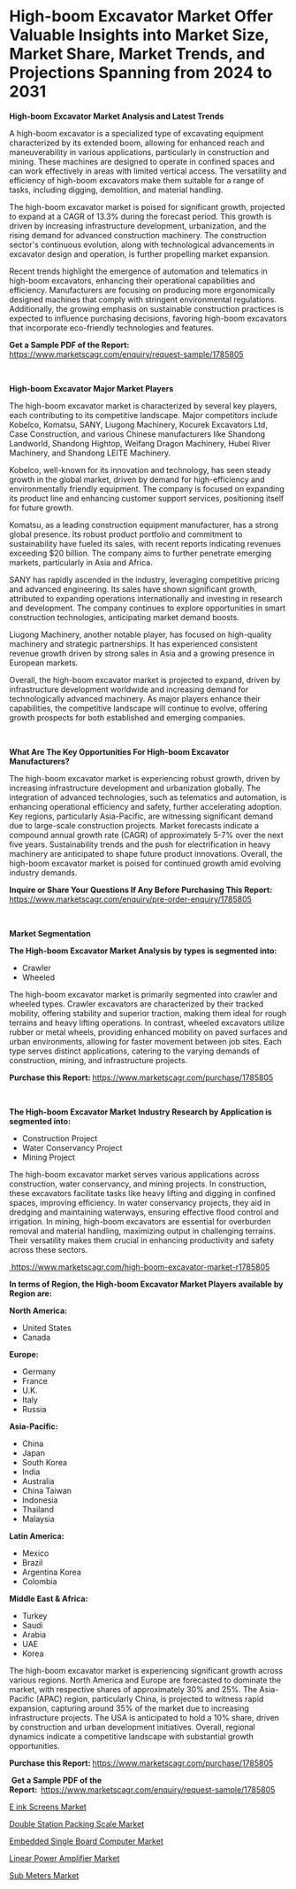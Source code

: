 <p><h1>High-boom Excavator Market Offer Valuable Insights into Market Size, Market Share, Market Trends, and Projections Spanning from 2024 to 2031</h1></p><p><strong>High-boom Excavator Market Analysis and Latest Trends</strong></p>
<p><p>A high-boom excavator is a specialized type of excavating equipment characterized by its extended boom, allowing for enhanced reach and maneuverability in various applications, particularly in construction and mining. These machines are designed to operate in confined spaces and can work effectively in areas with limited vertical access. The versatility and efficiency of high-boom excavators make them suitable for a range of tasks, including digging, demolition, and material handling.</p><p>The high-boom excavator market is poised for significant growth, projected to expand at a CAGR of 13.3% during the forecast period. This growth is driven by increasing infrastructure development, urbanization, and the rising demand for advanced construction machinery. The construction sector's continuous evolution, along with technological advancements in excavator design and operation, is further propelling market expansion.</p><p>Recent trends highlight the emergence of automation and telematics in high-boom excavators, enhancing their operational capabilities and efficiency. Manufacturers are focusing on producing more ergonomically designed machines that comply with stringent environmental regulations. Additionally, the growing emphasis on sustainable construction practices is expected to influence purchasing decisions, favoring high-boom excavators that incorporate eco-friendly technologies and features.</p></p>
<p><strong>Get a Sample PDF of the Report:&nbsp;</strong> <a href="https://www.marketscagr.com/enquiry/request-sample/1785805?utm_campaign=1126&utm_medium=2&utm_source=Github&utm_content=ia&utm_term=09102024&utm_id=high-boom-excavator">https://www.marketscagr.com/enquiry/request-sample/1785805</a></p>
<p>&nbsp;</p>
<p><strong>High-boom Excavator Major Market Players</strong></p>
<p><p>The high-boom excavator market is characterized by several key players, each contributing to its competitive landscape. Major competitors include Kobelco, Komatsu, SANY, Liugong Machinery, Kocurek Excavators Ltd, Case Construction, and various Chinese manufacturers like Shandong Landworld, Shandong Hightop, Weifang Dragon Machinery, Hubei River Machinery, and Shandong LEITE Machinery.</p><p>Kobelco, well-known for its innovation and technology, has seen steady growth in the global market, driven by demand for high-efficiency and environmentally friendly equipment. The company is focused on expanding its product line and enhancing customer support services, positioning itself for future growth.</p><p>Komatsu, as a leading construction equipment manufacturer, has a strong global presence. Its robust product portfolio and commitment to sustainability have fueled its sales, with recent reports indicating revenues exceeding $20 billion. The company aims to further penetrate emerging markets, particularly in Asia and Africa.</p><p>SANY has rapidly ascended in the industry, leveraging competitive pricing and advanced engineering. Its sales have shown significant growth, attributed to expanding operations internationally and investing in research and development. The company continues to explore opportunities in smart construction technologies, anticipating market demand boosts.</p><p>Liugong Machinery, another notable player, has focused on high-quality machinery and strategic partnerships. It has experienced consistent revenue growth driven by strong sales in Asia and a growing presence in European markets.</p><p>Overall, the high-boom excavator market is projected to expand, driven by infrastructure development worldwide and increasing demand for technologically advanced machinery. As major players enhance their capabilities, the competitive landscape will continue to evolve, offering growth prospects for both established and emerging companies.</p></p>
<p>&nbsp;</p>
<p><strong>What Are The Key Opportunities For High-boom Excavator Manufacturers?</strong></p>
<p><p>The high-boom excavator market is experiencing robust growth, driven by increasing infrastructure development and urbanization globally. The integration of advanced technologies, such as telematics and automation, is enhancing operational efficiency and safety, further accelerating adoption. Key regions, particularly Asia-Pacific, are witnessing significant demand due to large-scale construction projects. Market forecasts indicate a compound annual growth rate (CAGR) of approximately 5-7% over the next five years. Sustainability trends and the push for electrification in heavy machinery are anticipated to shape future product innovations. Overall, the high-boom excavator market is poised for continued growth amid evolving industry demands.</p></p>
<p><strong>Inquire or Share Your Questions If Any Before Purchasing This Report:</strong> <a href="https://www.marketscagr.com/enquiry/pre-order-enquiry/1785805?utm_campaign=1126&utm_medium=2&utm_source=Github&utm_content=ia&utm_term=09102024&utm_id=high-boom-excavator">https://www.marketscagr.com/enquiry/pre-order-enquiry/1785805</a></p>
<p>&nbsp;</p>
<p><strong>Market Segmentation</strong></p>
<p><strong>The High-boom Excavator Market Analysis by types is segmented into:</strong></p>
<p><ul><li>Crawler</li><li>Wheeled</li></ul></p>
<p><p>The high-boom excavator market is primarily segmented into crawler and wheeled types. Crawler excavators are characterized by their tracked mobility, offering stability and superior traction, making them ideal for rough terrains and heavy lifting operations. In contrast, wheeled excavators utilize rubber or metal wheels, providing enhanced mobility on paved surfaces and urban environments, allowing for faster movement between job sites. Each type serves distinct applications, catering to the varying demands of construction, mining, and infrastructure projects.</p></p>
<p><strong>Purchase this Report:&nbsp;</strong><a href="https://www.marketscagr.com/purchase/1785805?utm_campaign=1126&utm_medium=2&utm_source=Github&utm_content=ia&utm_term=09102024&utm_id=high-boom-excavator">https://www.marketscagr.com/purchase/1785805</a></p>
<p>&nbsp;</p>
<p><strong>The High-boom Excavator Market Industry Research by Application is segmented into:</strong></p>
<p><ul><li>Construction Project</li><li>Water Conservancy Project</li><li>Mining Project</li></ul></p>
<p><p>The high-boom excavator market serves various applications across construction, water conservancy, and mining projects. In construction, these excavators facilitate tasks like heavy lifting and digging in confined spaces, improving efficiency. In water conservancy projects, they aid in dredging and maintaining waterways, ensuring effective flood control and irrigation. In mining, high-boom excavators are essential for overburden removal and material handling, maximizing output in challenging terrains. Their versatility makes them crucial in enhancing productivity and safety across these sectors.</p></p>
<p><a href="https://www.marketscagr.com/high-boom-excavator-market-r1785805?utm_campaign=1126&utm_medium=2&utm_source=Github&utm_content=ia&utm_term=09102024&utm_id=high-boom-excavator">&nbsp;https://www.marketscagr.com/high-boom-excavator-market-r1785805</a></p>
<p><strong>In terms of Region, the High-boom Excavator Market Players available by Region are:</strong></p>
<p>
    <p> <strong> North America: </strong>
        <ul>
            <li>United States</li>
            <li>Canada</li>
        </ul>
        </p> 
    <p> <strong> Europe: </strong>
        <ul>
            <li>Germany</li>
            <li>France</li>
            <li>U.K.</li>
            <li>Italy</li>
            <li>Russia</li>
        </ul>
        </p> 
    <p> <strong> Asia-Pacific: </strong>
        <ul>
            <li>China</li>
            <li>Japan</li>
            <li>South Korea</li>
            <li>India</li>
            <li>Australia</li>
            <li>China Taiwan</li>
            <li>Indonesia</li>
            <li>Thailand</li>
            <li>Malaysia</li>
        </ul>
        </p> 
    <p> <strong> Latin America: </strong>
        <ul>
            <li>Mexico</li>
            <li>Brazil</li>
            <li>Argentina Korea</li>
            <li>Colombia</li>
        </ul>
        </p> 
    <p> <strong> Middle East & Africa: </strong>
        <ul>
            <li>Turkey</li>
            <li>Saudi</li>
            <li>Arabia</li>
            <li>UAE</li>
            <li>Korea</li>
        </ul>
    </p>
    </p>
<p><p>The high-boom excavator market is experiencing significant growth across various regions. North America and Europe are forecasted to dominate the market, with respective shares of approximately 30% and 25%. The Asia-Pacific (APAC) region, particularly China, is projected to witness rapid expansion, capturing around 35% of the market due to increasing infrastructure projects. The USA is anticipated to hold a 10% share, driven by construction and urban development initiatives. Overall, regional dynamics indicate a competitive landscape with substantial growth opportunities.</p></p>
<p><strong>Purchase this Report: </strong><a href="https://www.marketscagr.com/purchase/1785805?utm_campaign=1126&utm_medium=2&utm_source=Github&utm_content=ia&utm_term=09102024&utm_id=high-boom-excavator">https://www.marketscagr.com/purchase/1785805</a></p>
<p>&nbsp;<strong>Get a Sample PDF of the Report:&nbsp;&nbsp;</strong><a href="https://www.marketscagr.com/enquiry/request-sample/1785805?utm_campaign=1126&utm_medium=2&utm_source=Github&utm_content=ia&utm_term=09102024&utm_id=high-boom-excavator">https://www.marketscagr.com/enquiry/request-sample/1785805</a></p>
<p><strong></strong></p>
<p><p><a href="https://www.linkedin.com/pulse/evaluating-global-e-ink-screens-market-trends-growth-opportunities-yx5je?utm_campaign=1126&utm_medium=2&utm_source=Github&utm_content=ia&utm_term=09102024&utm_id=high-boom-excavator">E ink Screens Market</a></p><p><a href="https://github.com/gdfhhhj/Market-Research-Report-List-6/blob/main/double-station-packing-scale-market.md?utm_campaign=1126&utm_medium=2&utm_source=Github&utm_content=ia&utm_term=09102024&utm_id=high-boom-excavator">Double Station Packing Scale Market</a></p><p><a href="https://www.linkedin.com/pulse/embedded-single-board-computer-market2024-2031-industry-zu7fe?utm_campaign=1126&utm_medium=2&utm_source=Github&utm_content=ia&utm_term=09102024&utm_id=high-boom-excavator">Embedded Single Board Computer Market</a></p><p><a href="https://www.linkedin.com/pulse/global-linear-power-amplifier-market-trends-innovations-p613e?utm_campaign=1126&utm_medium=2&utm_source=Github&utm_content=ia&utm_term=09102024&utm_id=high-boom-excavator">Linear Power Amplifier Market</a></p><p><a href="https://www.linkedin.com/pulse/disruption-innovation-sub-meters-industry-market-analysis-future-rdbpe?utm_campaign=1126&utm_medium=2&utm_source=Github&utm_content=ia&utm_term=09102024&utm_id=high-boom-excavator">Sub Meters Market</a></p></p>